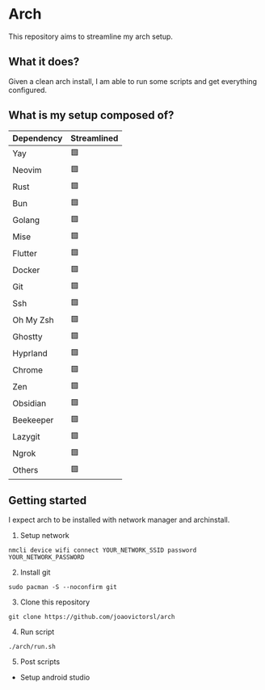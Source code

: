 # Arch

This repository aims to streamline my arch setup.

## What it does?

Given a clean arch install, I am able to run some scripts and get everything
configured.

## What is my setup composed of?

| Dependency | Streamlined |
|------------|-------------|
| Yay        | 🟩          |
| Neovim     | 🟩          |
| Rust       | 🟩          |
| Bun        | 🟩          |
| Golang     | 🟩          |
| Mise       | 🟩          |
| Flutter    | 🟩          |
| Docker     | 🟩          |
| Git        | 🟩          |
| Ssh        | 🟩          |
| Oh My Zsh  | 🟩          |
| Ghostty    | 🟩          |
| Hyprland   | 🟩          |
| Chrome     | 🟩          |
| Zen        | 🟩          |
| Obsidian   | 🟩          |
| Beekeeper  | 🟩          |
| Lazygit    | 🟩          |
| Ngrok      | 🟩          |
| Others     | 🟩          |

## Getting started

I expect arch to be installed with network manager and archinstall.

1. Setup network

```
nmcli device wifi connect YOUR_NETWORK_SSID password YOUR_NETWORK_PASSWORD
```

2. Install git

```
sudo pacman -S --noconfirm git
```

3. Clone this repository

```
git clone https://github.com/joaovictorsl/arch
```

4. Run script

```
./arch/run.sh
```

5. Post scripts

- Setup android studio
